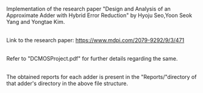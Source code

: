 Implementation of the research paper "Design and Analysis of an Approximate Adder with Hybrid Error Reduction" by Hyoju Seo,Yoon Seok Yang and Yongtae Kim.

<br> Link to the research paper: https://www.mdpi.com/2079-9292/9/3/471

<br> Refer to "DCMOSProject.pdf" for further details regarding the same.

<br> The obtained reports for each adder is present in the "Reports/"directory of that adder's directory in the above file structure.

